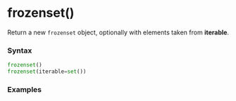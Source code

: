 # frozenset()
Return a new `frozenset` object, optionally with elements taken from **iterable**.

### Syntax
```python
frozenset()
frozenset(iterable=set())
```

### Examples
```python
```